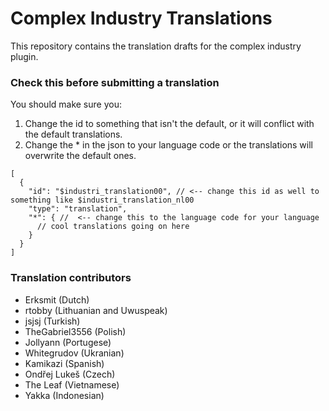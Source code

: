 # Complex Industry Translations

This repository contains the translation drafts for the complex industry plugin.

### Check this before submitting a translation
You should make sure you:
1. Change the id to something that isn't the default, or it will conflict with the default translations.
2. Change the * in the json to your language code or the translations will overwrite the default ones.
```jsonc
[
  {
    "id": "$industri_translation00", // <-- change this id as well to something like $industri_translation_nl00
    "type": "translation",
    "*": { //  <-- change this to the language code for your language
      // cool translations going on here
    }
  }
]
```

### Translation contributors
- Erksmit (Dutch)
- rtobby (Lithuanian and Uwuspeak)
- jsjsj (Turkish)
- TheGabriel3556 (Polish)
- Jollyann (Portugese)
- Whitegrudov (Ukranian)
- Kamikazi (Spanish)
- Ondřej Lukeš (Czech)
- The Leaf (Vietnamese)
- Yakka (Indonesian)
